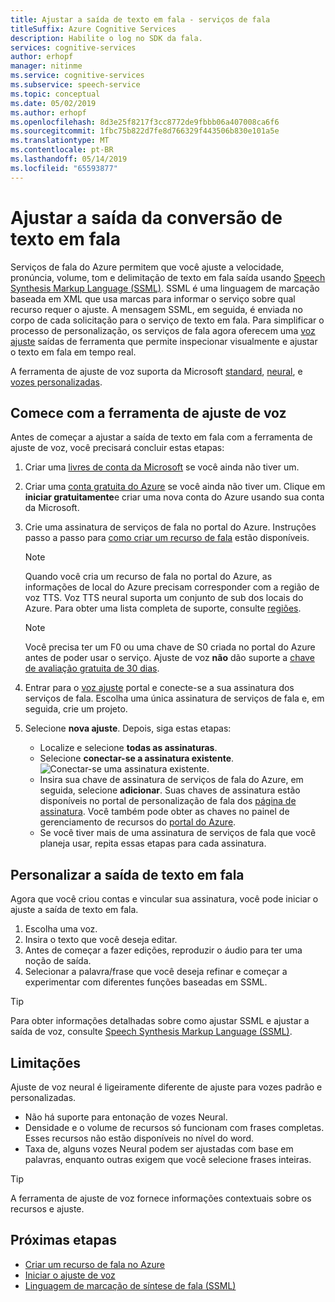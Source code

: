 ```yaml
---
title: Ajustar a saída de texto em fala - serviços de fala
titleSuffix: Azure Cognitive Services
description: Habilite o log no SDK da fala.
services: cognitive-services
author: erhopf
manager: nitinme
ms.service: cognitive-services
ms.subservice: speech-service
ms.topic: conceptual
ms.date: 05/02/2019
ms.author: erhopf
ms.openlocfilehash: 8d3e25f8217f3cc8772de9fbbb06a407008ca6f6
ms.sourcegitcommit: 1fbc75b822d7fe8d766329f443506b830e101a5e
ms.translationtype: MT
ms.contentlocale: pt-BR
ms.lasthandoff: 05/14/2019
ms.locfileid: "65593877"
---
```

# <a name="fine-tune-text-to-speech-output"></a>Ajustar a saída da conversão de texto em fala

Serviços de fala do Azure permitem que você ajuste a velocidade, pronúncia, volume, tom e delimitação de texto em fala saída usando [Speech Synthesis Markup Language (SSML)](speech-synthesis-markup.md). SSML é uma linguagem de marcação baseada em XML que usa marcas para informar o serviço sobre qual recurso requer o ajuste. A mensagem SSML, em seguida, é enviada no corpo de cada solicitação para o serviço de texto em fala. Para simplificar o processo de personalização, os serviços de fala agora oferecem uma [voz ajuste](https://aka.ms/voicetuning) saídas de ferramenta que permite inspecionar visualmente e ajustar o texto em fala em tempo real.

A ferramenta de ajuste de voz suporta da Microsoft [standard](language-support.md#standard-voices), [neural](language-support.md#text-to-speech), e [vozes personalizadas](how-to-customize-voice-font.md).

## <a name="get-started-with-the-voice-tuning-tool"></a>Comece com a ferramenta de ajuste de voz

Antes de começar a ajustar a saída de texto em fala com a ferramenta de ajuste de voz, você precisará concluir estas etapas:

1. Criar uma [livres de conta da Microsoft](https://account.microsoft.com/account) se você ainda não tiver um.
2. Criar uma [conta gratuita do Azure](https://azure.microsoft.com/free/) se você ainda não tiver um. Clique em **iniciar gratuitamente**e criar uma nova conta do Azure usando sua conta da Microsoft.

3. Crie uma assinatura de serviços de fala no portal do Azure. Instruções passo a passo para [como criar um recurso de fala](https://docs.microsoft.com/azure/cognitive-services/speech-service/get-started#create-a-speech-resource-in-azure) estão disponíveis.
   >[!NOTE]
   >Quando você cria um recurso de fala no portal do Azure, as informações de local do Azure precisam corresponder com a região de voz TTS. Voz TTS neural suporta um conjunto de sub dos locais do Azure. Para obter uma lista completa de suporte, consulte [regiões](regions.md#text-to-speech).

   >[!NOTE]
   >Você precisa ter um F0 ou uma chave de S0 criada no portal do Azure antes de poder usar o serviço. Ajuste de voz **não** dão suporte a [chave de avaliação gratuita de 30 dias](https://docs.microsoft.com/azure/cognitive-services/speech-service/get-started?branch=release-build-cogserv-speech-services#free-trial).

4. Entrar para o [voz ajuste](https://aka.ms/voicetuning) portal e conecte-se a sua assinatura dos serviços de fala. Escolha uma única assinatura de serviços de fala e, em seguida, crie um projeto.
5. Selecione **nova ajuste**. Depois, siga estas etapas:

   * Localize e selecione **todas as assinaturas**.  
   * Selecione **conectar-se a assinatura existente**.  
     ![Conectar-se uma assinatura existente](./media/custom-voice/custom-voice-connect-subscription.png).
   * Insira sua chave de assinatura de serviços de fala do Azure, em seguida, selecione **adicionar**. Suas chaves de assinatura estão disponíveis no portal de personalização de fala dos [página de assinatura](https://go.microsoft.com/fwlink/?linkid=2090458). Você também pode obter as chaves no painel de gerenciamento de recursos do [portal do Azure](https://portal.azure.com/).
   * Se você tiver mais de uma assinatura de serviços de fala que você planeja usar, repita essas etapas para cada assinatura.

## <a name="customize-the-text-to-speech-output"></a>Personalizar a saída de texto em fala

Agora que você criou contas e vincular sua assinatura, você pode iniciar o ajuste a saída de texto em fala.

1. Escolha uma voz.
2. Insira o texto que você deseja editar.
3. Antes de começar a fazer edições, reproduzir o áudio para ter uma noção de saída.
4. Selecionar a palavra/frase que você deseja refinar e começar a experimentar com diferentes funções baseadas em SSML.

>[!TIP]
> Para obter informações detalhadas sobre como ajustar SSML e ajustar a saída de voz, consulte [Speech Synthesis Markup Language (SSML)](speech-synthesis-markup.md).

## <a name="limitations"></a>Limitações

Ajuste de voz neural é ligeiramente diferente de ajuste para vozes padrão e personalizadas.

* Não há suporte para entonação de vozes Neural.
* Densidade e o volume de recursos só funcionam com frases completas. Esses recursos não estão disponíveis no nível do word.
* Taxa de, alguns vozes Neural podem ser ajustadas com base em palavras, enquanto outras exigem que você selecione frases inteiras.

> [!TIP]
> A ferramenta de ajuste de voz fornece informações contextuais sobre os recursos e ajuste.

## <a name="next-steps"></a>Próximas etapas
* [Criar um recurso de fala no Azure](https://docs.microsoft.com/azure/cognitive-services/speech-service/get-started#create-a-speech-resource-in-azure)
* [Iniciar o ajuste de voz](https://speech.microsoft.com/app.html#/VoiceTuning)
* [Linguagem de marcação de síntese de fala (SSML)](speech-synthesis-markup.md)

